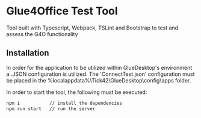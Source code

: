 # Glue4Office Test Tool
Tool built with Typescript, Webpack, TSLint and Bootstrap to test and assess the G4O functionality

## Installation

In order for the application to be utilized within GlueDesktop's environment a .JSON configuration is utilized. The 'ConnectTest.json' configuration must be placed in the %localappdata%\Tick42\GlueDesktop\config\apps folder. 

In order to start the tool, the following must be executed: 

```cmd
npm i           // install the dependencies
npm run start   // run the server
```

